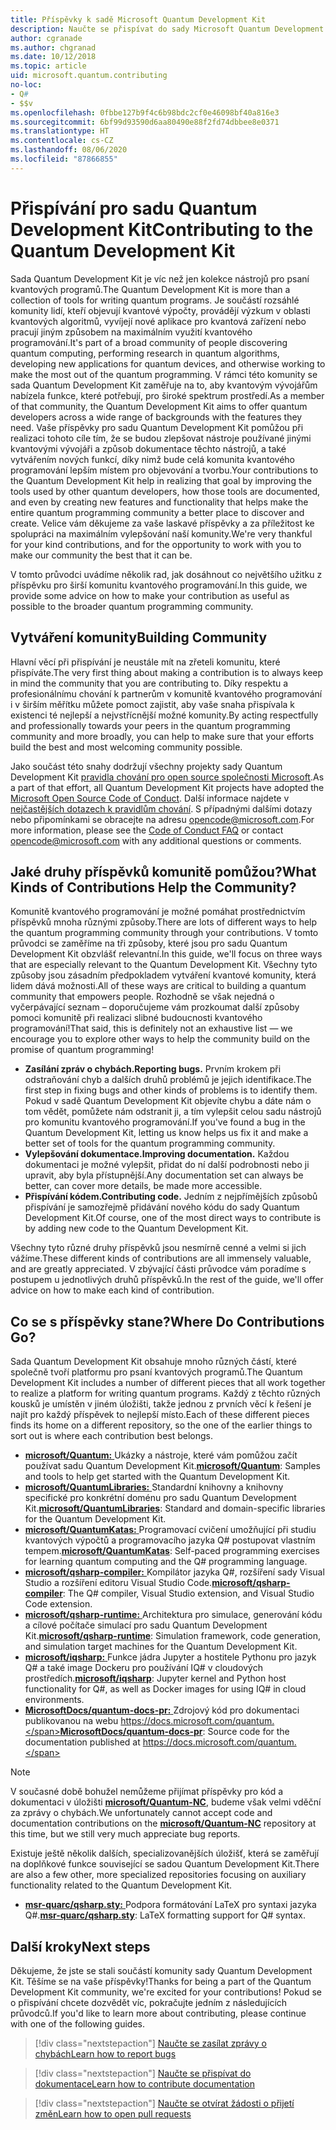 ```yaml
---
title: Příspěvky k sadě Microsoft Quantum Development Kit
description: Naučte se přispívat do sady Microsoft Quantum Development Kit a zapojte se do komunity zaměřené na kvantový vývoj.
author: cgranade
ms.author: chgranad
ms.date: 10/12/2018
ms.topic: article
uid: microsoft.quantum.contributing
no-loc:
- Q#
- $$v
ms.openlocfilehash: 0fbbe127b9f4c6b98bdc2cf0e46098bf40a816e3
ms.sourcegitcommit: 6bf99d93590d6aa80490e88f2fd74dbbee8e0371
ms.translationtype: HT
ms.contentlocale: cs-CZ
ms.lasthandoff: 08/06/2020
ms.locfileid: "87866855"
---
```

# <a name="contributing-to-the-quantum-development-kit"></a><span data-ttu-id="5c71b-103">Přispívání pro sadu Quantum Development Kit</span><span class="sxs-lookup"><span data-stu-id="5c71b-103">Contributing to the Quantum Development Kit</span></span>

<span data-ttu-id="5c71b-104">Sada Quantum Development Kit je víc než jen kolekce nástrojů pro psaní kvantových programů.</span><span class="sxs-lookup"><span data-stu-id="5c71b-104">The Quantum Development Kit is more than a collection of tools for writing quantum programs.</span></span>
<span data-ttu-id="5c71b-105">Je součástí rozsáhlé komunity lidí, kteří objevují kvantové výpočty, provádějí výzkum v oblasti kvantových algoritmů, vyvíjejí nové aplikace pro kvantová zařízení nebo pracují jiným způsobem na maximálním využití kvantového programování.</span><span class="sxs-lookup"><span data-stu-id="5c71b-105">It's part of a broad community of people discovering quantum computing, performing research in quantum algorithms, developing new applications for quantum devices, and otherwise working to make the most out of the quantum programming.</span></span>
<span data-ttu-id="5c71b-106">V rámci této komunity se sada Quantum Development Kit zaměřuje na to, aby kvantovým vývojářům nabízela funkce, které potřebují, pro široké spektrum prostředí.</span><span class="sxs-lookup"><span data-stu-id="5c71b-106">As a member of that community, the Quantum Development Kit aims to offer quantum developers across a wide range of backgrounds with the features they need.</span></span>
<span data-ttu-id="5c71b-107">Vaše příspěvky pro sadu Quantum Development Kit pomůžou při realizaci tohoto cíle tím, že se budou zlepšovat nástroje používané jinými kvantovými vývojáři a způsob dokumentace těchto nástrojů, a také vytvářením nových funkcí, díky nimž bude celá komunita kvantového programování lepším místem pro objevování a tvorbu.</span><span class="sxs-lookup"><span data-stu-id="5c71b-107">Your contributions to the Quantum Development Kit help in realizing that goal by improving the tools used by other quantum developers, how those tools are documented, and even by creating new features and functionality that helps make the entire quantum programming community a better place to discover and create.</span></span>
<span data-ttu-id="5c71b-108">Velice vám děkujeme za vaše laskavé příspěvky a za příležitost ke spolupráci na maximálním vylepšování naší komunity.</span><span class="sxs-lookup"><span data-stu-id="5c71b-108">We're very thankful for your kind contributions, and for the opportunity to work with you to make our community the best that it can be.</span></span> 

<span data-ttu-id="5c71b-109">V tomto průvodci uvádíme několik rad, jak dosáhnout co největšího užitku z příspěvku pro širší komunitu kvantového programování.</span><span class="sxs-lookup"><span data-stu-id="5c71b-109">In this guide, we provide some advice on how to make your contribution as useful as possible to the broader quantum programming community.</span></span>

## <a name="building-community"></a><span data-ttu-id="5c71b-110">Vytváření komunity</span><span class="sxs-lookup"><span data-stu-id="5c71b-110">Building Community</span></span>

<span data-ttu-id="5c71b-111">Hlavní věcí při přispívání je neustále mít na zřeteli komunitu, které přispíváte.</span><span class="sxs-lookup"><span data-stu-id="5c71b-111">The very first thing about making a contribution is to always keep in mind the community that you are contributing to.</span></span>
<span data-ttu-id="5c71b-112">Díky respektu a profesionálnímu chování k partnerům v komunitě kvantového programování i v širším měřítku můžete pomoct zajistit, aby vaše snaha přispívala k existenci té nejlepší a nejvstřícnější možné komunity.</span><span class="sxs-lookup"><span data-stu-id="5c71b-112">By acting respectfully and professionally towards your peers in the quantum programming community and more broadly, you can help to make sure that your efforts build the best and most welcoming community possible.</span></span>

<span data-ttu-id="5c71b-113">Jako součást této snahy dodržují všechny projekty sady Quantum Development Kit [pravidla chování pro open source společnosti Microsoft](https://opensource.microsoft.com/codeofconduct/).</span><span class="sxs-lookup"><span data-stu-id="5c71b-113">As a part of that effort, all Quantum Development Kit projects have adopted the [Microsoft Open Source Code of Conduct](https://opensource.microsoft.com/codeofconduct/).</span></span>
<span data-ttu-id="5c71b-114">Další informace najdete v [nejčastějších dotazech k pravidlům chování](https://opensource.microsoft.com/codeofconduct/faq/). S případnými dalšími dotazy nebo připomínkami se obracejte na adresu [opencode@microsoft.com](mailto:opencode@microsoft.com).</span><span class="sxs-lookup"><span data-stu-id="5c71b-114">For more information, please see the [Code of Conduct FAQ](https://opensource.microsoft.com/codeofconduct/faq/) or contact [opencode@microsoft.com](mailto:opencode@microsoft.com) with any additional questions or comments.</span></span>

## <a name="what-kinds-of-contributions-help-the-community"></a><span data-ttu-id="5c71b-115">Jaké druhy příspěvků komunitě pomůžou?</span><span class="sxs-lookup"><span data-stu-id="5c71b-115">What Kinds of Contributions Help the Community?</span></span>

<span data-ttu-id="5c71b-116">Komunitě kvantového programování je možné pomáhat prostřednictvím příspěvků mnoha různými způsoby.</span><span class="sxs-lookup"><span data-stu-id="5c71b-116">There are lots of different ways to help the quantum programming community through your contributions.</span></span>
<span data-ttu-id="5c71b-117">V tomto průvodci se zaměříme na tři způsoby, které jsou pro sadu Quantum Development Kit obzvlášť relevantní.</span><span class="sxs-lookup"><span data-stu-id="5c71b-117">In this guide, we'll focus on three ways that are especially relevant to the Quantum Development Kit.</span></span>
<span data-ttu-id="5c71b-118">Všechny tyto způsoby jsou zásadním předpokladem vytváření kvantové komunity, která lidem dává možnosti.</span><span class="sxs-lookup"><span data-stu-id="5c71b-118">All of these ways are critical to building a quantum community that empowers people.</span></span>
<span data-ttu-id="5c71b-119">Rozhodně se však nejedná o vyčerpávající seznam – doporučujeme vám prozkoumat další způsoby pomoci komunitě při realizaci slibné budoucnosti kvantového programování!</span><span class="sxs-lookup"><span data-stu-id="5c71b-119">That said, this is definitely not an exhaustive list — we encourage you to explore other ways to help the community build on the promise of quantum programming!</span></span>

- <span data-ttu-id="5c71b-120">**Zasílání zpráv o chybách.**</span><span class="sxs-lookup"><span data-stu-id="5c71b-120">**Reporting bugs.**</span></span> <span data-ttu-id="5c71b-121">Prvním krokem při odstraňování chyb a dalších druhů problémů je jejich identifikace.</span><span class="sxs-lookup"><span data-stu-id="5c71b-121">The first step in fixing bugs and other kinds of problems is to identify them.</span></span> <span data-ttu-id="5c71b-122">Pokud v sadě Quantum Development Kit objevíte chybu a dáte nám o tom vědět, pomůžete nám odstranit ji, a tím vylepšit celou sadu nástrojů pro komunitu kvantového programování.</span><span class="sxs-lookup"><span data-stu-id="5c71b-122">If you've found a bug in the Quantum Development Kit, letting us know helps us fix it and make a better set of tools for the quantum programming community.</span></span>
- <span data-ttu-id="5c71b-123">**Vylepšování dokumentace.**</span><span class="sxs-lookup"><span data-stu-id="5c71b-123">**Improving documentation.**</span></span> <span data-ttu-id="5c71b-124">Každou dokumentaci je možné vylepšit, přidat do ní další podrobnosti nebo ji upravit, aby byla přístupnější.</span><span class="sxs-lookup"><span data-stu-id="5c71b-124">Any documentation set can always be better, can cover more details, be made more accessible.</span></span>
- <span data-ttu-id="5c71b-125">**Přispívání kódem.**</span><span class="sxs-lookup"><span data-stu-id="5c71b-125">**Contributing code.**</span></span> <span data-ttu-id="5c71b-126">Jedním z nejpřímějších způsobů přispívání je samozřejmě přidávání nového kódu do sady Quantum Development Kit.</span><span class="sxs-lookup"><span data-stu-id="5c71b-126">Of course, one of the most direct ways to contribute is by adding new code to the Quantum Development Kit.</span></span>

<span data-ttu-id="5c71b-127">Všechny tyto různé druhy příspěvků jsou nesmírně cenné a velmi si jich vážíme.</span><span class="sxs-lookup"><span data-stu-id="5c71b-127">These different kinds of contributions are all immensely valuable, and are greatly appreciated.</span></span>
<span data-ttu-id="5c71b-128">V zbývající části průvodce vám poradíme s postupem u jednotlivých druhů příspěvků.</span><span class="sxs-lookup"><span data-stu-id="5c71b-128">In the rest of the guide, we'll offer advice on how to make each kind of contribution.</span></span>

## <a name="where-do-contributions-go"></a><span data-ttu-id="5c71b-129">Co se s příspěvky stane?</span><span class="sxs-lookup"><span data-stu-id="5c71b-129">Where Do Contributions Go?</span></span>

<span data-ttu-id="5c71b-130">Sada Quantum Development Kit obsahuje mnoho různých částí, které společně tvoří platformu pro psaní kvantových programů.</span><span class="sxs-lookup"><span data-stu-id="5c71b-130">The Quantum Development Kit includes a number of different pieces that all work together to realize a platform for writing quantum programs.</span></span>
<span data-ttu-id="5c71b-131">Každý z těchto různých kousků je umístěn v jiném úložišti, takže jednou z prvních věcí k řešení je najít pro každý příspěvek to nejlepší místo.</span><span class="sxs-lookup"><span data-stu-id="5c71b-131">Each of these different pieces finds its home on a different repository, so the one of the earlier things to sort out is where each contribution best belongs.</span></span>

- <span data-ttu-id="5c71b-132">[**microsoft/Quantum:** ](https://github.com/Microsoft/Quantum) Ukázky a nástroje, které vám pomůžou začít používat sadu Quantum Development Kit.</span><span class="sxs-lookup"><span data-stu-id="5c71b-132">[**microsoft/Quantum**](https://github.com/Microsoft/Quantum): Samples and tools to help get started with the Quantum Development Kit.</span></span>
- <span data-ttu-id="5c71b-133">[**microsoft/QuantumLibraries:** ](https://github.com/Microsoft/QuantumLibraries) Standardní knihovny a knihovny specifické pro konkrétní doménu pro sadu Quantum Development Kit.</span><span class="sxs-lookup"><span data-stu-id="5c71b-133">[**microsoft/QuantumLibraries**](https://github.com/Microsoft/QuantumLibraries): Standard and domain-specific libraries for the Quantum Development Kit.</span></span>
- <span data-ttu-id="5c71b-134">[**microsoft/QuantumKatas:** ](https://github.com/Microsoft/QuantumKatas) Programovací cvičení umožňující při studiu kvantových výpočtů a programovacího jazyka Q# postupovat vlastním tempem.</span><span class="sxs-lookup"><span data-stu-id="5c71b-134">[**microsoft/QuantumKatas**](https://github.com/Microsoft/QuantumKatas): Self-paced programming exercises for learning quantum computing and the Q# programming language.</span></span>
- <span data-ttu-id="5c71b-135">[**microsoft/qsharp-compiler:** ](https://github.com/microsoft/qsharp-compiler) Kompilátor jazyka Q#, rozšíření sady Visual Studio a rozšíření editoru Visual Studio Code.</span><span class="sxs-lookup"><span data-stu-id="5c71b-135">[**microsoft/qsharp-compiler**](https://github.com/microsoft/qsharp-compiler): The Q# compiler, Visual Studio extension, and Visual Studio Code extension.</span></span>
- <span data-ttu-id="5c71b-136">[**microsoft/qsharp-runtime:** ](https://github.com/microsoft/qsharp-runtime) Architektura pro simulace, generování kódu a cílové počítače simulací pro sadu Quantum Development Kit.</span><span class="sxs-lookup"><span data-stu-id="5c71b-136">[**microsoft/qsharp-runtime**](https://github.com/microsoft/qsharp-runtime): Simulation framework, code generation, and simulation target machines for the Quantum Development Kit.</span></span>
- <span data-ttu-id="5c71b-137">[**microsoft/iqsharp:** ](https://github.com/microsoft/iqsharp) Funkce jádra Jupyter a hostitele Pythonu pro jazyk Q# a také image Dockeru pro používání IQ# v cloudových prostředích.</span><span class="sxs-lookup"><span data-stu-id="5c71b-137">[**microsoft/iqsharp**](https://github.com/microsoft/iqsharp): Jupyter kernel and Python host functionality for Q#, as well as Docker images for using IQ# in cloud environments.</span></span>
- <span data-ttu-id="5c71b-138">[**MicrosoftDocs/quantum-docs-pr:** ](https://github.com/MicrosoftDocs/quantum-docs-pr) Zdrojový kód pro dokumentaci publikovanou na webu https://docs.microsoft.com/quantum.</span><span class="sxs-lookup"><span data-stu-id="5c71b-138">[**MicrosoftDocs/quantum-docs-pr**](https://github.com/MicrosoftDocs/quantum-docs-pr): Source code for the documentation published at https://docs.microsoft.com/quantum.</span></span>

> [!NOTE]
> <span data-ttu-id="5c71b-139">V současné době bohužel nemůžeme přijímat příspěvky pro kód a dokumentaci v úložišti [**microsoft/Quantum-NC**](https://github.com/microsoft/Quantum-NC), budeme však velmi vděční za zprávy o chybách.</span><span class="sxs-lookup"><span data-stu-id="5c71b-139">We unfortunately cannot accept code and documentation contributions on the [**microsoft/Quantum-NC**](https://github.com/microsoft/Quantum-NC) repository at this time, but we still very much appreciate bug reports.</span></span>

<span data-ttu-id="5c71b-140">Existuje ještě několik dalších, specializovanějších úložišť, která se zaměřují na doplňkové funkce související se sadou Quantum Development Kit.</span><span class="sxs-lookup"><span data-stu-id="5c71b-140">There are also a few other, more specialized repositories focusing on auxiliary functionality related to the Quantum Development Kit.</span></span>

- <span data-ttu-id="5c71b-141">[**msr-quarc/qsharp.sty:** ](https://github.com/msr-quarc/qsharp.sty) Podpora formátování LaTeX pro syntaxi jazyka Q#.</span><span class="sxs-lookup"><span data-stu-id="5c71b-141">[**msr-quarc/qsharp.sty**](https://github.com/msr-quarc/qsharp.sty): LaTeX formatting support for Q# syntax.</span></span>

## <a name="next-steps"></a><span data-ttu-id="5c71b-142">Další kroky</span><span class="sxs-lookup"><span data-stu-id="5c71b-142">Next steps</span></span>

<span data-ttu-id="5c71b-143">Děkujeme, že jste se stali součástí komunity sady Quantum Development Kit. Těšíme se na vaše příspěvky!</span><span class="sxs-lookup"><span data-stu-id="5c71b-143">Thanks for being a part of the Quantum Development Kit community, we're excited for your contributions!</span></span>
<span data-ttu-id="5c71b-144">Pokud se o přispívání chcete dozvědět víc, pokračujte jedním z následujících průvodců.</span><span class="sxs-lookup"><span data-stu-id="5c71b-144">If you'd like to learn more about contributing, please continue with one of the following guides.</span></span>

> [!div class="nextstepaction"]
> [<span data-ttu-id="5c71b-145">Naučte se zasílat zprávy o chybách</span><span class="sxs-lookup"><span data-stu-id="5c71b-145">Learn how to report bugs</span></span>](xref:microsoft.quantum.contributing.reporting)

> [!div class="nextstepaction"]
> [<span data-ttu-id="5c71b-146">Naučte se přispívat do dokumentace</span><span class="sxs-lookup"><span data-stu-id="5c71b-146">Learn how to contribute documentation</span></span>](xref:microsoft.quantum.contributing.docs)

> [!div class="nextstepaction"]
> [<span data-ttu-id="5c71b-147">Naučte se otvírat žádosti o přijetí změn</span><span class="sxs-lookup"><span data-stu-id="5c71b-147">Learn how to open pull requests</span></span>](xref:microsoft.quantum.contributing.pulls)
